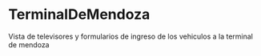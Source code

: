 # TerminalDeMendoza
Vista de televisores y formularios de ingreso de los vehiculos a la terminal de mendoza
